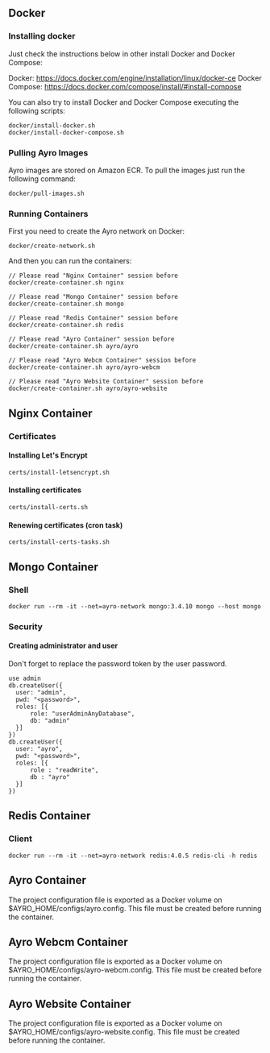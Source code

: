## Docker ##

### Installing docker ###

Just check the instructions below in other install Docker and Docker Compose:

Docker: https://docs.docker.com/engine/installation/linux/docker-ce
Docker Compose: https://docs.docker.com/compose/install/#install-compose

You can also try to install Docker and Docker Compose executing the following scripts:
````
docker/install-docker.sh
docker/install-docker-compose.sh
````

### Pulling Ayro Images ###

Ayro images are stored on Amazon ECR. To pull the images just run the following command:
````
docker/pull-images.sh
````

### Running Containers ###

First you need to create the Ayro network on Docker:
````
docker/create-network.sh
````
And then you can run the containers:
````
// Please read "Nginx Container" session before
docker/create-container.sh nginx

// Please read "Mongo Container" session before
docker/create-container.sh mongo

// Please read "Redis Container" session before
docker/create-container.sh redis

// Please read "Ayro Container" session before
docker/create-container.sh ayro/ayro

// Please read "Ayro Webcm Container" session before
docker/create-container.sh ayro/ayro-webcm

// Please read "Ayro Website Container" session before
docker/create-container.sh ayro/ayro-website
````

## Nginx Container ##

### Certificates ###

#### Installing Let's Encrypt ####
````
certs/install-letsencrypt.sh
````

#### Installing certificates ####
````
certs/install-certs.sh
````

#### Renewing certificates (cron task) ####
````
certs/install-certs-tasks.sh
````

## Mongo Container ##

### Shell ###

````
docker run --rm -it --net=ayro-network mongo:3.4.10 mongo --host mongo
````

### Security ###

#### Creating administrator and user ####

Don't forget to replace the password token by the user password.
````
use admin
db.createUser({
  user: "admin",
  pwd: "<password>",
  roles: [{
      role: "userAdminAnyDatabase",
      db: "admin"
  }]
})
db.createUser({
  user: "ayro",
  pwd: "<password>",
  roles: [{
      role : "readWrite",
      db : "ayro"
  }]
})
````

## Redis Container ##

### Client ###

````
docker run --rm -it --net=ayro-network redis:4.0.5 redis-cli -h redis
````

## Ayro Container ##

The project configuration file is exported as a Docker volume on $AYRO_HOME/configs/ayro.config.
This file must be created before running the container.

## Ayro Webcm Container ##

The project configuration file is exported as a Docker volume on $AYRO_HOME/configs/ayro-webcm.config.
This file must be created before running the container.

## Ayro Website Container ##

The project configuration file is exported as a Docker volume on $AYRO_HOME/configs/ayro-website.config.
This file must be created before running the container.